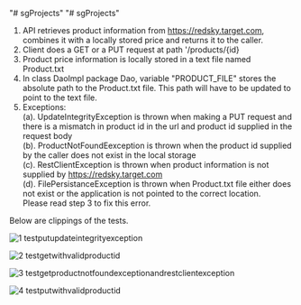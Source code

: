 "# sgProjects" 
"# sgProjects" 
1. API retrieves product information from https://redsky.target.com, combines it with a locally stored  price and returns it to the caller. <br/>
2. Client does a GET or a PUT request at path '/products/{id}       <br/>
3. Product price information is locally stored in a text file named Product.txt<br/>
4. In  class DaoImpl package Dao, variable "PRODUCT_FILE"  stores the absolute path to the Product.txt file. This path will have to be updated to point to the text file.<br/>
5. Exceptions:<br/>
(a). UpdateIntegrityException is thrown when making a PUT request and there is a mismatch in product id in the url and product id supplied in the request body<br/>
(b). ProductNotFoundEexception is thrown when the product id supplied by the caller does not exist in the local storage<br/>
(c). RestClientException is thrown when product information is not supplied by https://redsky.target.com<br/>
(d). FilePersistanceException is thrown when Product.txt file either does not exist or the application is not pointed to the correct location.<br/>
Please read step 3 to fix this error.<br/>


Below are clippings of the tests.<br/>


![1 testputupdateintegrityexception](https://user-images.githubusercontent.com/21151617/43179960-19437938-8f9b-11e8-9bfe-b7e4009465d9.jpg)


![2 testgetwithvalidproductid](https://user-images.githubusercontent.com/21151617/43179965-1d904c28-8f9b-11e8-9a2f-a9d4069d5696.jpg)


![3 testgetproductnotfoundexceptionandrestclientexception](https://user-images.githubusercontent.com/21151617/43179967-20c870be-8f9b-11e8-8eae-d3fb772687cc.jpg)




![4 testputwithvalidproductid](https://user-images.githubusercontent.com/21151617/43179971-23631900-8f9b-11e8-92c8-7b5d815cef39.jpg)



